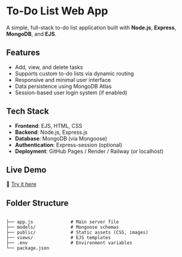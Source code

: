 
#  To-Do List Web App

A simple, full-stack to-do list application built with **Node.js**, **Express**, **MongoDB**, and **EJS**.

##  Features

- Add, view, and delete tasks
- Supports custom to-do lists via dynamic routing
- Responsive and minimal user interface
- Data persistence using MongoDB Atlas
- Session-based user login system (if enabled)

##  Tech Stack

- **Frontend**: EJS, HTML, CSS
- **Backend**: Node.js, Express.js
- **Database**: MongoDB (via Mongoose)
- **Authentication**: Express-session (optional)
- **Deployment**: GitHub Pages / Render / Railway (or localhost)

##  Live Demo

🔗 [Try it here](https://todolist-app-39l5.onrender.com)


##  Folder Structure

```

├── app.js              # Main server file
├── models/             # Mongoose schemas
├── public/             # Static assets (CSS, images)
├── views/              # EJS templates
├── .env                # Environment variables
└── package.json
